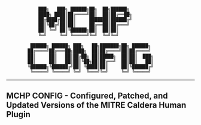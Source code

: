 ```
			███╗   ███╗ ██████╗██╗  ██╗██████╗             
			████╗ ████║██╔════╝██║  ██║██╔══██╗            
			██╔████╔██║██║     ███████║██████╔╝            
			██║╚██╔╝██║██║     ██╔══██║██╔═══╝             
			██║ ╚═╝ ██║╚██████╗██║  ██║██║                 
			╚═╝     ╚═╝ ╚═════╝╚═╝  ╚═╝╚═╝                 
                                               
		 ██████╗ ██████╗ ███╗   ██╗███████╗██╗ ██████╗ 
		██╔════╝██╔═══██╗████╗  ██║██╔════╝██║██╔════╝ 
		██║     ██║   ██║██╔██╗ ██║█████╗  ██║██║  ███╗
		██║     ██║   ██║██║╚██╗██║██╔══╝  ██║██║   ██║
		╚██████╗╚██████╔╝██║ ╚████║██║     ██║╚██████╔╝
		 ╚═════╝ ╚═════╝ ╚═╝  ╚═══╝╚═╝     ╚═╝ ╚═════╝ 
```
- - - - - - - - - - - - - - - - - - - - 
## MCHP CONFIG - Configured, Patched, and Updated Versions of the MITRE Caldera Human Plugin